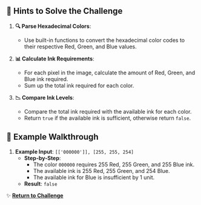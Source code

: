 ## 📝 Hints to Solve the Challenge

1. **🔍 Parse Hexadecimal Colors**:

   - Use built-in functions to convert the hexadecimal color codes to their respective Red, Green, and Blue values.

2. **📊 Calculate Ink Requirements**:

   - For each pixel in the image, calculate the amount of Red, Green, and Blue ink required.
   - Sum up the total ink required for each color.

3. **📉 Compare Ink Levels**:
   - Compare the total ink required with the available ink for each color.
   - Return `true` if the available ink is sufficient, otherwise return `false`.

## 🧪 Example Walkthrough

1. **Example Input**: `[['000000']], [255, 255, 254]`
   - **Step-by-Step**:
     - The color `000000` requires 255 Red, 255 Green, and 255 Blue ink.
     - The available ink is 255 Red, 255 Green, and 254 Blue.
     - The available ink for Blue is insufficient by 1 unit.
   - **Result**: `false`

✨ **[Return to Challenge](day5.md)**

